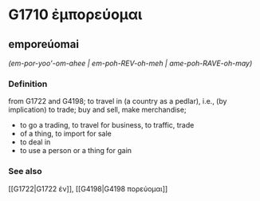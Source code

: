 # G1710 ἐμπορεύομαι

## emporeúomai

_(em-por-yoo'-om-ahee | em-poh-REV-oh-meh | ame-poh-RAVE-oh-may)_

### Definition

from G1722 and G4198; to travel in (a country as a pedlar), i.e., (by implication) to trade; buy and sell, make merchandise; 

- to go a trading, to travel for business, to traffic, trade
- of a thing, to import for sale
- to deal in
- to use a person or a thing for gain

### See also

[[G1722|G1722 ἐν]], [[G4198|G4198 πορεύομαι]]
